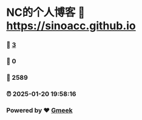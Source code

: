 # NC的个人博客 :link: https://sinoacc.github.io 
### :page_facing_up: [3](https://sinoacc.github.io/tag.html) 
### :speech_balloon: 0 
### :hibiscus: 2589 
### :alarm_clock: 2025-01-20 19:58:16 
### Powered by :heart: [Gmeek](https://github.com/Meekdai/Gmeek)
